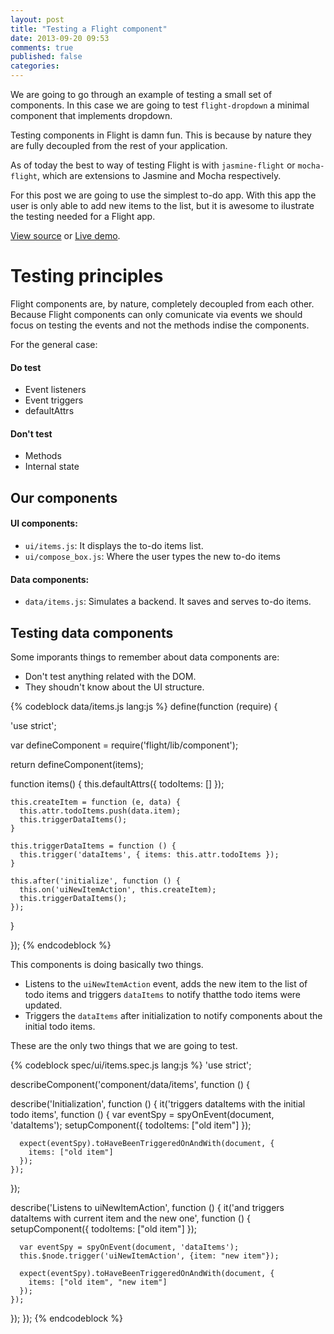 ```yaml
---
layout: post
title: "Testing a Flight component"
date: 2013-09-20 09:53
comments: true
published: false
categories:
---
```


We are going to go through an example of testing a small set of components. In this case we are going to test `flight-dropdown`  a minimal component that implements  dropdown.

Testing components in Flight is damn fun. This is because by nature they are fully decoupled from the rest of your application.

As of today the best to way of testing Flight is with `jasmine-flight` or `mocha-flight`, which are extensions to Jasmine and Mocha respectively.

For this post we are going to use the simplest to-do app. With this app the user is only able to add new items to the list, but it is awesome to ilustrate the testing needed for a Flight app.

[View source](https://github.com/rogeliog/learn-flight-navigation-menu-demo/tree/master/app) or [Live demo](http://rogeliog.github.io/learn-flight-navigation-menu-demo).

# Testing principles

Flight components are, by nature, completely decoupled from each other.
Because Flight components can only comunicate via events we should focus on testing the events and not the methods indise the components.

For the general case:

#### Do test

* Event listeners
* Event triggers
* defaultAttrs

#### Don't test

* Methods
* Internal state

## Our components

#### UI components:
* `ui/items.js`: It displays the to-do items list.
* `ui/compose_box.js`: Where the user types the new to-do items

#### Data components:
* `data/items.js`: Simulates a backend. It saves and serves to-do items.

## Testing data components

Some imporants things to remember about data components are:

* Don't test anything related with the DOM.
* They shoudn't know about the UI structure.

{% codeblock data/items.js lang:js %}
define(function (require) {

  'use strict';

  var defineComponent = require('flight/lib/component');

  return defineComponent(items);

  function items() {
    this.defaultAttrs({
      todoItems: []
    });

    this.createItem = function (e, data) {
      this.attr.todoItems.push(data.item);
      this.triggerDataItems();
    }

    this.triggerDataItems = function () {
      this.trigger('dataItems', { items: this.attr.todoItems });
    }

    this.after('initialize', function () {
      this.on('uiNewItemAction', this.createItem);
      this.triggerDataItems();
    });
  }

});
{% endcodeblock %}

This components is doing basically two things.

* Listens to the `uiNewItemAction` event, adds the new item to the list of todo items and triggers `dataItems` to notify thatthe todo items were updated.
* Triggers the `dataItems` after initialization to notify components about the initial todo items.

These are the only two things that we are going to test.

{% codeblock spec/ui/items.spec.js lang:js %}
'use strict';

describeComponent('component/data/items', function () {

  describe('Initialization', function () {
    it('triggers dataItems with the initial todo items', function () {
      var eventSpy = spyOnEvent(document, 'dataItems');
      setupComponent({ todoItems: ["old item"] });

      expect(eventSpy).toHaveBeenTriggeredOnAndWith(document, {
        items: ["old item"]
      });
    });
  });

  describe('Listens to uiNewItemAction', function () {
    it('and triggers dataItems with current item and the new one', function () {
      setupComponent({ todoItems: ["old item"] });

      var eventSpy = spyOnEvent(document, 'dataItems');
      this.$node.trigger('uiNewItemAction', {item: "new item"});

      expect(eventSpy).toHaveBeenTriggeredOnAndWith(document, {
        items: ["old item", "new item"]
      });
    });
  });
});
{% endcodeblock %}
